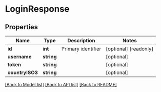 # LoginResponse

## Properties
Name | Type | Description | Notes
------------ | ------------- | ------------- | -------------
**id** | **int** | Primary identifier | [optional] [readonly] 
**username** | **string** |  | [optional] 
**token** | **string** |  | [optional] 
**countryISO3** | **string** |  | [optional] 

[[Back to Model list]](../README.md#documentation-for-models) [[Back to API list]](../README.md#documentation-for-api-endpoints) [[Back to README]](../README.md)



